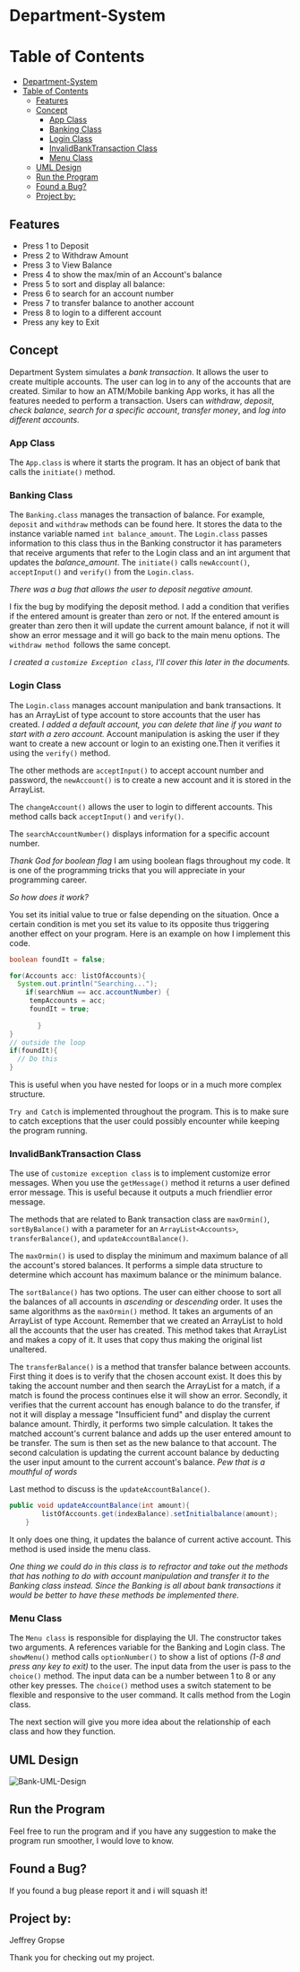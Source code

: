 # Department-System

# Table of Contents
- [Department-System](#department-system)
- [Table of Contents](#table-of-contents)
  - [Features](#features)
  - [Concept](#concept)
    - [App Class](#app-class)
    - [Banking Class](#banking-class)
    - [Login Class](#login-class)
    - [InvalidBankTransaction Class](#invalidbanktransaction-class)
    - [Menu Class](#menu-class)
  - [UML Design](#uml-design)
  - [Run the Program](#run-the-program)
  - [Found a Bug?](#found-a-bug)
  - [Project by:](#project-by)

## Features
- Press 1 to Deposit
- Press 2 to Withdraw Amount
- Press 3 to View Balance
- Press 4 to show the max/min of an Account's balance
- Press 5 to sort and display all balance:
- Press 6 to search for an account number
- Press 7 to transfer balance to another account
- Press 8 to login to a different account
- Press any key to Exit


## Concept
Department System simulates a *bank transaction*. It allows the user to create multiple accounts. The user can log in to any of the accounts that are created. Similar to how an ATM/Mobile banking App works, it has all the features needed to perform a transaction. Users can *withdraw*, *deposit*, *check balance*, *search for a specific account*, *transfer money*, and *log into different accounts*. 

### App Class
The `App.class` is where it starts the program. It has an object of bank that calls the `initiate()` method.
### Banking Class
The `Banking.class` manages the transaction of balance. For example, `deposit` and `withdraw` methods can be found here. It stores the data to the instance variable named `int balance_amount`. The `Login.class` passes information to this class thus in the Banking constructor it has parameters that receive arguments that refer to the Login class and an int argument that updates the *balance_amount*. The `initiate()` calls `newAccount()`, `acceptInput()` and `verify()` from the `Login.class`.

*There was a bug that allows the user to deposit negative amount.* 

I fix the bug by modifying the deposit method. I add a condition that verifies if the entered amount is greater than zero or not. If the entered amount is greater than zero then it will update the current amount balance, if not it will show an error message and it will go back to the main menu options. The `withdraw method `follows the same concept.

*I created a `customize Exception class`, I'll cover this later in the documents.*
### Login Class
The `Login.class` manages account manipulation and bank transactions. It has an ArrayList of type account to store accounts that the user has created. *I added a default account, you can delete that line if you want to start with a zero account.* Account manipulation is asking the user if they want to create a new account or login to an existing one.Then it verifies it using the `verify()` method.

The other methods are `acceptInput()` to accept account number and password, the `newAccount()` is to create a new account and it is stored in the ArrayList. 

The `changeAccount()` allows the user to login to different accounts. This method calls back `acceptInput()` and `verify()`. 

The `searchAccountNumber()` displays information for a specific account number.

*Thank God for boolean flag*
I am using boolean flags throughout my code. It is one of the programming tricks that you will appreciate in your programming career. 


*So how does it work?*


You set its initial value to true or false depending on the situation. Once a certain condition is met you set its value to its opposite thus triggering another effect on your program. Here is an example on how I implement this code.
```java
boolean foundIt = false;

for(Accounts acc: listOfAccounts){
  System.out.println("Searching...");
    if(searchNum == acc.accountNumber) {
     tempAccounts = acc;
     foundIt = true;
                    
       }
}
// outside the loop
if(foundIt){
  // Do this
}
```
This is useful when you have nested for loops or in a much more complex structure.

`Try and Catch` is implemented throughout the program. This is to make sure to catch exceptions that the user could possibly encounter while keeping the program running.
### InvalidBankTransaction Class
The use of `customize exception class` is to implement customize error messages. When you use the `getMessage()` method it returns a user defined error message. This is useful because it outputs a much friendlier error message. 

The methods that are related to Bank transaction class are `maxOrmin()`, `sortByBalance()` with a parameter for an `ArrayList<Accounts>`, `transferBalance()`, and `updateAccountBalance()`. 

The `maxOrmin()` is used to display the minimum and maximum balance of all the account's stored balances. It performs a simple data structure to determine which account has maximum balance or the minimum balance.

The `sortBalance()` has two options. The user can either choose to sort all the balances of all accounts in *ascending* or *descending* order. It uses the same algorithms as the `maxOrmin()` method. It takes an arguments of an ArrayList of type Account. Remember that we created an ArrayList to hold all the accounts that the user has created. This method takes that ArrayList and makes a copy of it. It uses that copy thus making the original list unaltered.

The `transferBalance()` is a method that transfer balance between accounts. First thing it does is to verify that the chosen account exist. It does this by taking the account number and then search the ArrayList for a match, if a match is found the process continues else it will show an error. Secondly, it verifies that the current account has enough balance to do the transfer, if not it will display a message "Insufficient fund" and display the current balance amount. Thirdly, it performs two simple calculation. It takes the matched account's current balance and adds up the user entered amount to be transfer. The sum is then set as the new balance to that account. The second calculation is updating the current account balance by deducting the user input amount to the current account's balance. *Pew that is a mouthful of words*

Last method to discuss is the `updateAccountBalance()`.
```Java
public void updateAccountBalance(int amount){
        listOfAccounts.get(indexBalance).setInitialbalance(amount);
    }
```
It only does one thing, it updates the balance of current active account. This method is used inside the menu class.

*One thing we could do in this class is to refractor and take out the methods that has nothing to do with account manipulation and transfer it to the Banking class instead. Since the Banking is all about bank transactions it would be better to have these methods be implemented there.*

### Menu Class
The `Menu class` is responsible for displaying the UI. The constructor takes two arguments. A references variable for the Banking and Login class. The `showMenu()` method calls `optionNumber()` to show a list of options *(1-8 and press any key to exit)* to the user. The input data from the user is pass to the `choice()` method. The input data can be a number between 1 to 8 or any other key presses. The `choice()` method uses a switch statement to be flexible and responsive to the user command. It calls method from the Login class.

The next section will give you more idea about the relationship of each class and how they function. 


## UML Design
![Bank-UML-Design](images/BankUML.jpg)

## Run the Program
Feel free to run the program and if you have any suggestion to make the program run smoother, I would love to know. 

## Found a Bug?
If you found a bug please report it and i will squash it!


## Project by:
Jeffrey Gropse


Thank you for checking out my project.